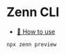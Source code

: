 # Zenn CLI

* [📘 How to use](https://zenn.dev/zenn/articles/zenn-cli-guide)

```sh
npx zenn preview
```